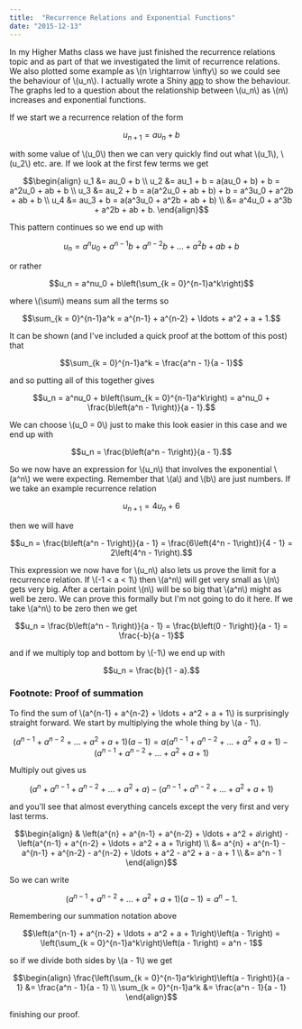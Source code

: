 ```yaml
---
title:  "Recurrence Relations and Exponential Functions"
date: "2015-12-13"
---
```

In my Higher Maths class we have just finished the recurrence relations topic and as part of that we investigated the limit of recurrence relations.  We also plotted some example as \\(n \rightarrow \infty\\) so we could see the behaviour of \\(u_n\\). I actually wrote a Shiny [app][Shinyapp] to show the behaviour. The graphs led to a question about the relationship between \\(u_n\\) as \\(n\\) increases and exponential functions. 


If we start we a recurrence relation of the form 

$$u_{n+1} = au_n + b$$

with some value of \\(u_0\\) then we can very quickly find out what \\(u_1\\), \\(u_2\\) etc. are. If we look at the first few terms we get

$$\begin{align}
u_1 &= au_0 + b \\
u_2 &= au_1 + b = a(au_0 + b) + b = a^2u_0 + ab + b \\
u_3 &= au_2 + b = a(a^2u_0 + ab + b) + b = a^3u_0 + a^2b + ab + b \\
u_4 &= au_3 + b = a(a^3u_0 + a^2b + ab + b) \\
&= a^4u_0 + a^3b + a^2b + ab + b.
\end{align}$$

This pattern continues so we end up with 

$$u_n = a^nu_0 + a^{n-1}b + a^{n-2}b + \ldots + a^2b + ab + b$$

or rather 

$$u_n = a^nu_0 + b\left(\sum_{k = 0}^{n-1}a^k\right)$$

where \\(\sum\\) means sum all the terms so

$$\sum_{k = 0}^{n-1}a^k = a^{n-1} + a^{n-2} + \ldots + a^2 + a + 1.$$

It can be shown (and I've included a quick proof at the bottom of this post) that

$$\sum_{k = 0}^{n-1}a^k = \frac{a^n - 1}{a - 1}$$

and so putting all of this together gives

$$u_n = a^nu_0 + b\left(\sum_{k = 0}^{n-1}a^k\right) = a^nu_0 + \frac{b\left(a^n - 1\right)}{a - 1}.$$

We can choose \\(u_0 = 0\\) just to make this look easier in this case and we end up with

$$u_n = \frac{b\left(a^n - 1\right)}{a - 1}.$$



So we now have an expression for \\(u_n\\) that involves the exponential \\(a^n\\) we were expecting. Remember that \\(a\\) and \\(b\\) are just numbers. If we take an example recurrence relation 

$$u_{n+1} = 4u_n + 6$$

then we will have 

$$u_n = \frac{b\left(a^n - 1\right)}{a - 1} = \frac{6\left(4^n - 1\right)}{4 - 1} = 2\left(4^n - 1\right).$$



This expression we now have for \\(u_n\\) also lets us prove the limit for a recurrence relation. If \\(-1 < a < 1\\) then \\(a^n\\) will get very small as \\(n\\) gets very big. After a certain point \\(n\\) will be so big that \\(a^n\\) might as well be zero. We can prove this formally but I'm not going to do it here. If we take \\(a^n\\) to be zero then we get

$$u_n = \frac{b\left(a^n - 1\right)}{a - 1} = \frac{b\left(0 - 1\right)}{a - 1} = \frac{-b}{a - 1}$$

and if we multiply top and bottom by \\(-1\\) we end up with

$$u_n = \frac{b}{1 - a}.$$

### Footnote: Proof of summation
To find the sum of \\(a^{n-1} + a^{n-2} + \ldots + a^2 + a + 1\\) is surprisingly straight forward. We start by multiplying the whole thing by \\(a - 1\\).

$$\left(a^{n-1} + a^{n-2} + \ldots + a^2 + a + 1\right)\left(a - 1\right) = a\left(a^{n-1} + a^{n-2} + \ldots + a^2 + a + 1\right) - \left(a^{n-1} + a^{n-2} + \ldots + a^2 + a + 1\right)$$

Multiply out gives us

$$\left(a^{n} + a^{n-1} + a^{n-2} + \ldots + a^2 + a\right) - \left(a^{n-1} + a^{n-2} + \ldots + a^2 + a + 1\right)$$

and you'll see that almost everything cancels except the very first and very last terms.

$$\begin{align}
& \left(a^{n} + a^{n-1} + a^{n-2} + \ldots + a^2 + a\right) - \left(a^{n-1} + a^{n-2} + \ldots + a^2 + a + 1\right) \\
&= a^{n} + a^{n-1} - a^{n-1} + a^{n-2} - a^{n-2} + \ldots + a^2 - a^2 + a - a + 1 \\
&= a^n - 1
\end{align}$$

So we can write 

$$\left(a^{n-1} + a^{n-2} + \ldots + a^2 + a + 1\right)\left(a - 1\right) = a^n - 1.$$

Remembering our summation notation above

$$\left(a^{n-1} + a^{n-2} + \ldots + a^2 + a + 1\right)\left(a - 1\right) = \left(\sum_{k = 0}^{n-1}a^k\right)\left(a - 1\right) = a^n - 1$$

so if we divide both sides by \\(a - 1\\) we get

$$\begin{align}
\frac{\left(\sum_{k = 0}^{n-1}a^k\right)\left(a - 1\right)}{a - 1} &= \frac{a^n - 1}{a - 1} \\
\sum_{k = 0}^{n-1}a^k &= \frac{a^n - 1}{a - 1}
\end{align}$$

finishing our proof.



[Shinyapp]:		https://shiny.aj2duncan.com/higher/rec_rel/
